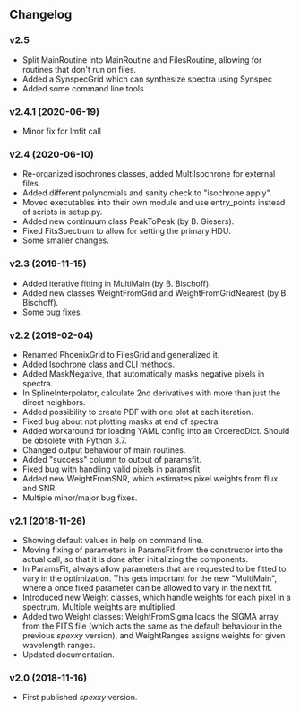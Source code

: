 ## Changelog

### v2.5
* Split MainRoutine into MainRoutine and FilesRoutine, allowing for routines that don't run on files.
* Added a SynspecGrid which can synthesize spectra using Synspec
* Added some command line tools

### v2.4.1 (2020-06-19)
* Minor fix for lmfit call

### v2.4 (2020-06-10)
* Re-organized isochrones classes, added MultiIsochrone for external files.
* Added different polynomials and sanity check to "isochrone apply".
* Moved executables into their own module and use entry_points instead of scripts in setup.py.
* Added new continuum class PeakToPeak (by B. Giesers).
* Fixed FitsSpectrum to allow for setting the primary HDU.
* Some smaller changes.

### v2.3 (2019-11-15)
* Added iterative fitting in MultiMain (by B. Bischoff).
* Added new classes WeightFromGrid and WeightFromGridNearest (by B. Bischoff).
* Some bug fixes.

### v2.2 (2019-02-04)
* Renamed PhoenixGrid to FilesGrid and generalized it.
* Added Isochrone class and CLI methods.
* Added MaskNegative, that automatically masks negative pixels in spectra.
* In SplineInterpolator, calculate 2nd derivatives with more than just the direct neighbors.
* Added possibility to create PDF with one plot at each iteration. 
* Fixed bug about not plotting masks at end of spectra. 
* Added workaround for loading YAML config into an OrderedDict. Should be obsolete with Python 3.7.
* Changed output behaviour of main routines.
* Added "success" column to output of paramsfit.
* Fixed bug with handling valid pixels in paramsfit.
* Added new WeightFromSNR, which estimates pixel weights from flux and SNR.
* Multiple minor/major bug fixes.

### v2.1 (2018-11-26)
* Showing default values in help on command line.
* Moving fixing of parameters in ParamsFit from the constructor into the actual call, so that it is done after
  initializing the components.
* In ParamsFit, always allow parameters that are requested to be fitted to vary in the optimization. This gets important
  for the new "MultiMain", where a once fixed parameter can be allowed to vary in the next fit.
* Introduced new Weight classes, which handle weights for each pixel in a spectrum. Multiple weights are multiplied.
* Added two Weight classes: WeightFromSigma loads the SIGMA array from the FITS file (which acts the same as the
  default behaviour in the previous *spexxy* version), and WeightRanges assigns weights for given wavelength ranges.
* Updated documentation.

### v2.0 (2018-11-16)
* First published *spexxy* version.
